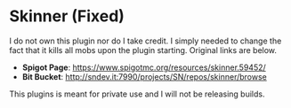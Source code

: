# Skinner (Fixed)
I do not own this plugin nor do I take credit. I simply needed to change the fact that it kills all mobs upon the plugin starting. Original links are below.
- **Spigot Page**: https://www.spigotmc.org/resources/skinner.59452/
- **Bit Bucket**: http://sndev.it:7990/projects/SN/repos/skinner/browse

This plugins is meant for private use and I will not be releasing builds.
